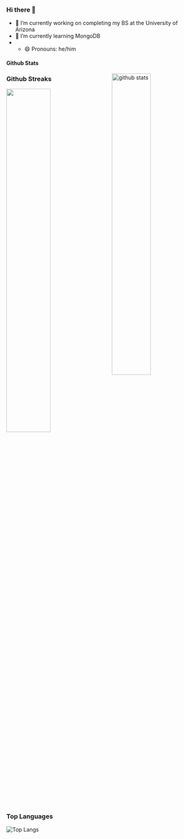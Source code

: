 ### Hi there 👋

- 🔭 I’m currently working on completing my BS at the University of Arizona
- 🌱 I’m currently learning MongoDB
- - 😄 Pronouns: he/him

#### Github Stats
<img src="https://github-readme-stats.vercel.app/api?username=andrewquamme&show_icons=true&theme=gotham" alt="github stats" width="45%" align="right"/>

### Github Streaks
<img src="https://github-readme-streak-stats.herokuapp.com/?user=andrewquamme&theme=dark" width="48%" >

### Top Languages
 ![Top Langs](https://github-readme-stats.vercel.app/api/top-langs/?username=andrewquamme&layout=compact)

<!--
**andrewquamme/andrewquamme** is a ✨ _special_ ✨ repository because its `README.md` (this file) appears on your GitHub profile.

Here are some ideas to get you started:

- 🔭 I’m currently working on ...
- 🌱 I’m currently learning ...
- 👯 I’m looking to collaborate on ...
- 🤔 I’m looking for help with ...
- 💬 Ask me about ...
- 📫 How to reach me: ...
- 😄 Pronouns: ...
- ⚡ Fun fact: ...
-->
